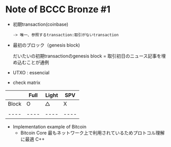 # Note of BCCC Bronze #1 

- 初期transaction(coinbase)

      -> 唯一、参照するtransaction:取引がないtransaction

- 最初のブロック（genesis block)

    だいたいの初期transactionのgenesis block = 取引初日のニュース記事を埋め込むことが通例


- UTXO : essencial


- check matrix

|      |  Full | Light | SPV |
| ---- | ---- | ----| ----|
| Block | O   | △   |  X  |
|      |      |     |     |
| ---- | ---- | ----| ----|



- Implementation example of Bitcoin
    - Bitcoin Core 
    最もネットワーク上で利用されているためプロトコル理解に最適 C++
    

